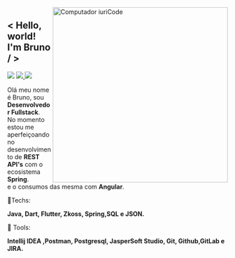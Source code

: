 <img src="https://raw.githubusercontent.com/MicaelliMedeiros/micaellimedeiros/master/image/computer-illustration.png" min-width="400px" max-width="400px" width="400px" align="right" alt="Computador iuriCode">

## < Hello, world! I'm Bruno / >

<p align="left">
  
  <a href="https://www.linkedin.com/in/bruno-dantas-/" alt="Linkedin">
  <img src="https://img.shields.io/badge/-Linkedin-0e76a8?style=flat-square&logo=Linkedin&logoColor=white&link=www.linkedin.com/in/bruno-dantas-/" /></a>
  
  <a href="https://www.facebook.com/bruno.dantas.14606" alt="Facebook">
  <img src="https://img.shields.io/badge/-Facebook-3b5998?style=flat-square&labelColor=3b5998&logo=facebook&logoColor=white&link=www.facebook.com/bruno.dantas.14606"/> </a>

  <a href="https://www.instagram.com/bruno_danttas/" alt="Instagram">
  <img src="https://img.shields.io/badge/-Instagram-DF0174?style=flat-square&labelColor=DF0174&logo=instagram&logoColor=white&link=www.instagram.com/brunoo_dantas/"/></a>
</p>  


<p align="left"> 
  Olá meu nome é Bruno, sou <strong>Desenvolvedor Fullstack</strong>.<br>
  No momento estou me aperfeiçoando no desenvolvimento de <strong>REST API's</strong> com o ecosistema <strong>Spring</strong>.<br>
  e o consumos das mesma com <strong>Angular</strong>. 
</p>

<p align="left">
  🦄Techs:</br>
  
  <strong>Java, Dart, Flutter, Zkoss, Spring,SQL e JSON.</strong>
</p>

<p align="left">
  💼 Tools:</br>
  
  <strong>Intellij IDEA ,Postman, Postgresql, JasperSoft Studio,
            Git, Github,GitLab e JIRA.</strong>
</p>

